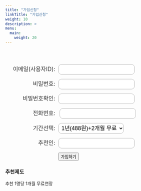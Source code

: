 ```yaml
---
title: "가입신청"
linkTitle: "가입신청"
weight: 10
description: >
menu:
  main:
    weight: 20
---
```


<style>
form.form input.text, form.form textarea.standard, form.form select, form.form input.date { 
   background-color:#FFFFFF;
   border:solid 1px #A9A9A9;
   font-size:18px;
   color:#000000;
   -moz-border-radius:10px;
   -webkit-border-radius:10px;
   border-radius:10px;
   padding-top:5px;
   padding-bottom:5px;
   padding-left:5px;
   padding-right:5px;
}
form.form p label {
   font-size:18px;
   color:#333333;
   font-weight:normal;
   padding-top:0px;
   padding-bottom:0px;
   width:160px;
   display:inline-block;
   text-align:right;
   padding-right:10px;
}

form.form p.submit input {
   background-color:#FFFFFF;
   border:solid 3px #A9A9A9;
   font-size:16px;
   color:#000000;
   font-weight:bold;
   padding-top:10px;
   padding-bottom:10px;
   padding-right:25px;
   padding-left:25px;
   -moz-border-radius:5px;
   -webkit-border-radius:5px;
   border-radius:5px;
}
form.form p.submit {
   margin-top:0px;
   margin-bottom:0px;
   text-align:left;
}
form.form p.required label, form.form span.required label {
    font-weight:bold;
}
</style>



 <br><br>
<form class="form" name="contact" method="POST" data-netlify="true">
  <p>
    <label>이메일(사용자ID): </label><input class="text" type="email" name="email" />
  </p>
  <p>
    <label>비밀번호: </label><input class="text" type="password" name="password" />
  </p>
    <p>
    <label>비밀번호확인: </label><input class="text" type="password" name="passwordcheck" />
  </p>
  <p>
    <label>전화번호: </label> <input class="text" type="text" name="phone" />  
  </p>
  <p>
    <label>기간선택: </label><select name="plan" single>
          <option value="12momth">1년(488원)+2개월 무료</option>
          <option value="6month">6개월(288원)</option>
          <option value="3month">3개월(188원)</option>
          <option value="1month">1개월(88원)</option>
    </select>
  </p>
    <p>
    <label>추천인: </label><input class="text" type="text" name="recomand" />   
  </p>

  <p>
      <label></label><button class="btn btn-lg btn-primary" type="submit">가입하기</button>
    </p>
</form>

### 추천제도
추천 1명당 1개월 무료연장



